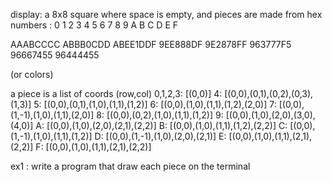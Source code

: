 

display: a 8x8 square where space is empty, and pieces are made from hex numbers : 0 1 2 3 4 5 6 7 8 9 A B C D E F


AAABCCCC
ABBB0CDD
ABEE1DDF
9EE888DF
9E2878FF
963777F5
96667455
96444455

(or colors)

a piece is a list of coords (row,col)
0,1,2,3: [(0,0)]
4: [(0,0),(0,1),(0,2),(0,3),(1,3)]
5: [(0,0),(0,1),(1,0),(1,1),(1,2)]
6: [(0,0),(1,0),(1,1),(1,2),(2,0)]
7: [(0,0),(1,-1),(1,0),(1,1),(2,0)]
8: [(0,0),(0,2),(1,0),(1,1),(1,2)]
9: [(0,0),(1,0),(2,0),(3,0),(4,0)]
A: [(0,0),(1,0),(2,0),(2,1),(2,2)]
B: [(0,0),(1,0),(1,1),(1,2),(2,2)]
C: [(0,0),(1,-1),(1,0),(1,1),(1,2)]
D: [(0,0),(1,-1),(1,0),(2,0),(2,1)]
E: [(0,0),(1,0),(1,1),(2,1),(2,2)]
F: [(0,0),(1,0),(1,1),(2,1),(2,2)]

ex1 : write a program that draw each piece on the terminal
